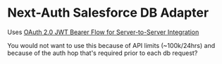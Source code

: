 # Next-Auth Salesforce DB Adapter

Uses [OAuth 2.0 JWT Bearer Flow for Server-to-Server Integration](https://help.salesforce.com/s/articleView?id=sf.remoteaccess_oauth_jwt_flow.htm&type=5)

You would not want to use this because of API limits (~100k/24hrs) and because of the auth hop that's required prior to each db request?
